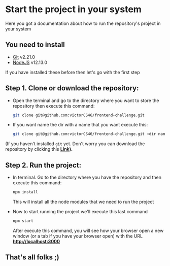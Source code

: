 # Start the project in your system
Here you got a documentation about how to run the repository's project in your system

## You need to install
 - [Git](https://git-scm.com/book/en/v2/Getting-Started-Installing-Git) v2.21.0
 - [NodeJS](https://nodejs.org/es/) v12.13.0
 
 If you have installed these before then let's go with the first step

##  Step 1. Clone or download the repository:

 - Open the terminal and go to the directory where you want to store the repository
   then execute this command:
   
   ```sh
   git clone git@github.com:victorCS46/frontend-challenge.git
   ```
  
 - If you want name the dir with a name that you want execute this:
    ```sh
    git clone git@github.com:victorCS46/frontend-challenge.git <dir name>
    ```
(If you haven't installed ```git``` yet. Don't worry you can download the repository  by clicking this **[Link](https://github.com/victorCS46/frontend-challenge/archive/master.zip)).** 

## Step 2. Run the project:

 - In terminal. Go to the directory where you have the repository and then execute this command:
   ```sh
   npm install
   ```
   This will install all the node modules that we need to run the project

 - Now to start running the project we'll execute this last command 
   ```sh
   npm start
   ```
   After execute this command, you will see how your browser open a new window (or a tab if you have your browser open)
   with the URL **[http://localhost:3000](http://localhost:3000)**


## That's all folks ;)
